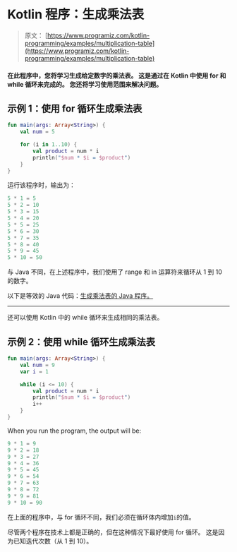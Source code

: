 # Kotlin 程序：生成乘法表

> 原文： [https://www.programiz.com/kotlin-programming/examples/multiplication-table](https://www.programiz.com/kotlin-programming/examples/multiplication-table)

#### 在此程序中，您将学习生成给定数字的乘法表。 这是通过在 Kotlin 中使用 for 和 while 循环来完成的。 您还将学习使用范围来解决问题。

## 示例 1：使用 for 循环生成乘法表

```kt
fun main(args: Array<String>) {
    val num = 5

    for (i in 1..10) {
        val product = num * i
        println("$num * $i = $product")
    }
}
```

运行该程序时，输出为：

```kt
5 * 1 = 5
5 * 2 = 10
5 * 3 = 15
5 * 4 = 20
5 * 5 = 25
5 * 6 = 30
5 * 7 = 35
5 * 8 = 40
5 * 9 = 45
5 * 10 = 50
```

与 Java 不同，在上述程序中，我们使用了 range 和 in 运算符来循环从 1 到 10 的数字。

以下是等效的 Java 代码：[生成乘法表的 Java 程序。](/java-programming/examples/multiplication-table)

* * *

还可以使用 Kotlin 中的 while 循环来生成相同的乘法表。

## 示例 2：使用 while 循环生成乘法表

```kt
fun main(args: Array<String>) {
    val num = 9
    var i = 1

    while (i <= 10) {
        val product = num * i
        println("$num * $i = $product")
        i++
    }
}
```

When you run the program, the output will be:

```kt
9 * 1 = 9
9 * 2 = 18
9 * 3 = 27
9 * 4 = 36
9 * 5 = 45
9 * 6 = 54
9 * 7 = 63
9 * 8 = 72
9 * 9 = 81
9 * 10 = 90
```

在上面的程序中，与 for 循环不同，我们必须在循环体内增加`i`的值。

尽管两个程序在技术上都是正确的，但在这种情况下最好使用 for 循环。 这是因为已知迭代次数（从 1 到 10）。